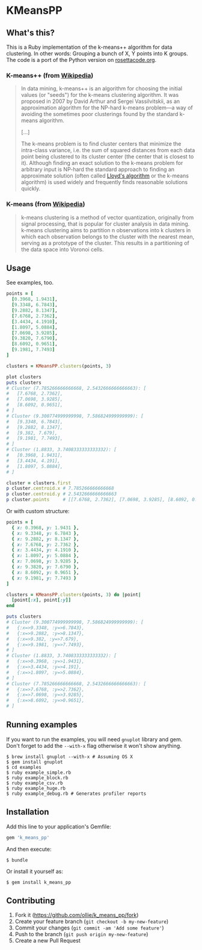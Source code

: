 # KMeansPP

## What's this?

This is a Ruby implementation of the k-means++ algorithm for data clustering.
In other words: Grouping a bunch of X, Y points into K groups.
The code is a port of the Python version on [rosettacode.org][rosetta].

### K-means++ (from [Wikipedia][kmeans++])

> In data mining, k-means++ is an algorithm for choosing the initial values (or
> "seeds") for the k-means clustering algorithm. It was proposed in 2007 by
> David Arthur and Sergei Vassilvitskii, as an approximation algorithm for the
> NP-hard k-means problem—a way of avoiding the sometimes poor clusterings found
> by the standard k-means algorithm.
>
> [...]
>
> The k-means problem is to find cluster centers that minimize the intra-class
> variance, i.e. the sum of squared distances from each data point being
> clustered to its cluster center (the center that is closest to it). Although
> finding an exact solution to the k-means problem for arbitrary input is
> NP-hard the standard approach to finding an approximate solution (often
> called [Lloyd's algorithm][lloyd] or the k-means algorithm) is used widely and
> frequently finds reasonable solutions quickly.

### K-means (from [Wikipedia][kmeans])

> k-means clustering is a method of vector quantization, originally from signal
> processing, that is popular for cluster analysis in data mining. k-means
> clustering aims to partition n observations into k clusters in which each
> observation belongs to the cluster with the nearest mean, serving as a
> prototype of the cluster. This results in a partitioning of the data space
> into Voronoi cells.

## Usage

See examples, too.

```ruby
points = [
  [0.3968, 1.9431],
  [9.3348, 6.7843],
  [9.2882, 8.1347],
  [7.6768, 2.7362],
  [3.4434, 4.1910],
  [1.8097, 5.0884],
  [7.0698, 3.9285],
  [9.3820, 7.6790],
  [8.6092, 0.9651],
  [9.1981, 7.7493]
]

clusters = KMeansPP.clusters(points, 3)

plot clusters
puts clusters
# Cluster (7.785266666666668, 2.5432666666666663): [
#   [7.6768, 2.7362],
#   [7.0698, 3.9285],
#   [8.6092, 0.9651],
# ]
# Cluster (9.300774999999998, 7.586824999999999): [
#   [9.3348, 6.7843],
#   [9.2882, 8.1347],
#   [9.382, 7.679],
#   [9.1981, 7.7493],
# ]
# Cluster (1.8833, 3.7408333333333332): [
#   [0.3968, 1.9431],
#   [3.4434, 4.191],
#   [1.8097, 5.0884],
# ]

cluster = clusters.first
p cluster.centroid.x # 7.785266666666668
p cluster.centroid.y # 2.5432666666666663
p cluster.points     # [[7.6768, 2.7362], [7.0698, 3.9285], [8.6092, 0.9651]]
```

Or with custom structure:

```ruby
points = [
  { x: 0.3968, y: 1.9431 },
  { x: 9.3348, y: 6.7843 },
  { x: 9.2882, y: 8.1347 },
  { x: 7.6768, y: 2.7362 },
  { x: 3.4434, y: 4.1910 },
  { x: 1.8097, y: 5.0884 },
  { x: 7.0698, y: 3.9285 },
  { x: 9.3820, y: 7.6790 },
  { x: 8.6092, y: 0.9651 },
  { x: 9.1981, y: 7.7493 }
]

clusters = KMeansPP.clusters(points, 3) do |point|
  [point[:x], point[:y]]
end

puts clusters
# Cluster (9.300774999999998, 7.586824999999999): [
#   {:x=>9.3348, :y=>6.7843},
#   {:x=>9.2882, :y=>8.1347},
#   {:x=>9.382, :y=>7.679},
#   {:x=>9.1981, :y=>7.7493},
# ]
# Cluster (1.8833, 3.7408333333333332): [
#   {:x=>0.3968, :y=>1.9431},
#   {:x=>3.4434, :y=>4.191},
#   {:x=>1.8097, :y=>5.0884},
# ]
# Cluster (7.785266666666668, 2.5432666666666663): [
#   {:x=>7.6768, :y=>2.7362},
#   {:x=>7.0698, :y=>3.9285},
#   {:x=>8.6092, :y=>0.9651},
# ]
```

## Running examples

If you want to run the examples, you will need `gnuplot` library and gem.
Don't forget to add the `--with-x` flag otherwise it won't show anything.

    $ brew install gnuplot --with-x # Assuming OS X
    $ gem install gnuplot
    $ cd examples
    $ ruby example_simple.rb
    $ ruby example_block.rb
    $ ruby example_csv.rb
    $ ruby example_huge.rb
    $ ruby example_debug.rb # Generates profiler reports

## Installation

Add this line to your application's Gemfile:

```ruby
gem 'k_means_pp'
```

And then execute:

    $ bundle

Or install it yourself as:

    $ gem install k_means_pp

## Contributing

1. Fork it (https://github.com/ollie/k_means_pp/fork)
2. Create your feature branch (`git checkout -b my-new-feature`)
3. Commit your changes (`git commit -am 'Add some feature'`)
4. Push to the branch (`git push origin my-new-feature`)
5. Create a new Pull Request

[rosetta]:  http://rosettacode.org/wiki/K-means%2B%2B_clustering#Python
[kmeans++]: https://en.wikipedia.org/wiki/K-means%2B%2B
[kmeans]:   https://en.wikipedia.org/wiki/K-means_clustering
[lloyd]:    https://en.wikipedia.org/wiki/Lloyd%27s_algorithm
